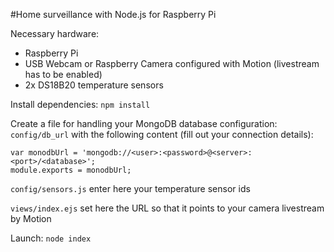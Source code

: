 #Home surveillance with Node.js for Raspberry Pi

Necessary hardware:
- Raspberry Pi
- USB Webcam or Raspberry Camera configured with Motion (livestream has to be enabled)
- 2x DS18B20 temperature sensors

Install dependencies: `npm install`

Create a file for handling your MongoDB database configuration:
`config/db_url` with the following content (fill out your connection details):
```
var monodbUrl = 'mongodb://<user>:<password>@<server>:<port>/<database>';
module.exports = monodbUrl;
```

`config/sensors.js` enter here your temperature sensor ids

`views/index.ejs` set here the URL so that it points to your camera livestream by Motion 

Launch: `node index`

